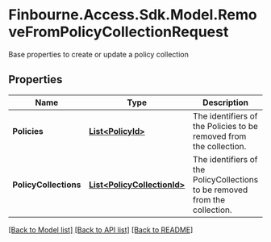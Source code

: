 # Finbourne.Access.Sdk.Model.RemoveFromPolicyCollectionRequest
Base properties to create or update a policy collection

## Properties

Name | Type | Description | Notes
------------ | ------------- | ------------- | -------------
**Policies** | [**List&lt;PolicyId&gt;**](PolicyId.md) | The identifiers of the Policies to be removed from the collection. | [optional] 
**PolicyCollections** | [**List&lt;PolicyCollectionId&gt;**](PolicyCollectionId.md) | The identifiers of the PolicyCollections to be removed from the collection. | [optional] 

[[Back to Model list]](../README.md#documentation-for-models) [[Back to API list]](../README.md#documentation-for-api-endpoints) [[Back to README]](../README.md)

